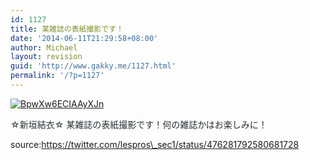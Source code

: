 ```yaml
---
id: 1127
title: 某雑誌の表紙撮影です！
date: '2014-06-11T21:29:58+08:00'
author: Michael
layout: revision
guid: 'http://www.gakky.me/1127.html'
permalink: '/?p=1127'
---
```


[![BpwXw6ECIAAyXJn](http://www.yui-aragaki.org/wp-content/uploads/2014/06/BpwXw6ECIAAyXJn.jpg)](http://www.yui-aragaki.org/wp-content/uploads/2014/06/BpwXw6ECIAAyXJn.jpg)

<span style="color: #292f33;">☆新垣結衣☆ 某雑誌の表紙撮影です！何の雑誌かはお楽しみに！</span>

source:https://twitter.com/lespros\_sec1/status/476281792580681728